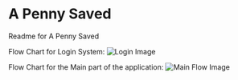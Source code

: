 # A Penny Saved
Readme for A Penny Saved


Flow Chart for Login System:
![Login Image](https://i.ibb.co/80X0sZK/Login-Signup-A-Penny-Saved.png)


Flow Chart for the Main part of the application:
![Main Flow Image](https://i.ibb.co/7S6QWwC/A-Penny-Saved-Main-Flow-Chart.png)
